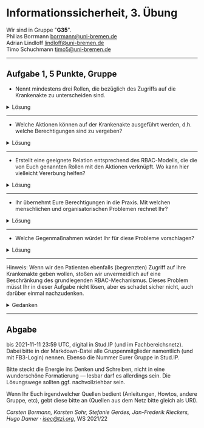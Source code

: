 Informationssicherheit, 3. Übung
================================
Wir sind in Gruppe "**G35**". <br />
Philias Borrmann borrmann@uni-bremen.de <br />
Adrian Lindloff lindloff@uni-bremen.de <br />
Timo Schuchmann timo5@uni-bremen.de <br />

* * * * *

Aufgabe 1, 5 Punkte, Gruppe
-----------------------------------

- Nennt mindestens drei Rollen, die bezüglich des Zugriffs auf die
Krankenakte zu unterscheiden sind.


<details><summary>Lösung</summary>

- Ärzte 
- Medizinisches Personal 
- Verwaltungsmitarbeiter <br />
<br />

 - _Admin(alle Rechte: hätte zu viele Rechte und könnte ggf. Patienten löschen. Könnte auf Anfrage des Patienten seine Akte löschen)_ 

</details>

-------------

- Welche Aktionen können auf der Krankenakte ausgeführt werden,
d.h. welche Berechtigungen sind zu vergeben?

<details><summary>Lösung</summary>

Berechtigungen auf unterschiedlichen Ebenen (höhere Berechtigungen haben alle tieferen Berechtigungen):

- Medikamente zur Behandlung hinzufügen oder entfernen
- Diagnosen stellen oder ändern 
- Therapien verordnen (hinzufügen) <br />
<br />

- Patientendaten aufnehmen oder ändern (Name, Adresse, Geburtsdatum, Station, Zimmer, Krankenkasse, Blutgruppe)
- Bisherige Befunde und Therapien bearbeiten oder hinzufügen
- Allergien und Unverträglichkeiten einsehen/ bearbeiten oder hinzufügen
- Zusätzliche Dokumentation und Verwaltungshistorie <br />
<br />

- Patientendaten aufnehmen oder ändern (Name, Adresse, Geburtsdatum, Station, Zimmer, Krankenkasse)
- Bisherige Befunde und Therapien einsehen
- Medikamente zur Behandlung einsehen
- Abrechnungen erstellen (Sonderfall: nur für diese Rolle) <br />
<br />

- Patientendaten anzeigen (Eindeutige Kennung, Name, Geburtsdatum, Station, Zimmer) <br />

Ausnahmen: Die eindeutige Kennnummer wird einmalig erstellt (bspw. automatisch oder durch einen Admin) und danach nicht mehr verändert.

</details>

-------------


- Erstellt eine geeignete Relation entsprechend des RBAC-Modells,
die die von Euch genannten Rollen mit den Aktionen verknüpft. Wo
kann hier vielleicht Vererbung helfen?

<details><summary>Lösung</summary>

Rolle: lesen(l), schreiben(s) 

| Rollen/Rechte                                 | Ärzte  | Medizinisches Personal | Verwaltungsmitarbeiter |
| --------                                      | ------ | ------                 |------                  |
|eindeutige Kennung (id)                        | l      | l                      | l                      |
|Patientendaten (name, Krankenkasse, ...)       | l,s    | l,s                    | l(begrenzt)            |
|Allergien und Unverträglichkeiten              | l,s    | l,s                    | -                      |
|bisherige Befunde                              | l,s    | l,s                    | l                      |
|verordnete Therapien                           | l,s    | l                      | l                      |
|verschriebene Medikamente                      | l,s    | l                      | l                      |
|Diagnosen                                      | l,s    | l                      | l                      |
|Abrechnungen                                   | -      | -                      | l,s                    |
|Dokumentation                                  | l,s    | l,s                    | -                      |
|Verwaltungs -und Änderungshistorie             | l      | l                      | -                      |


_Eine Änderung der eindeutigen Kennung sei nicht möglich, um Fehler in der Datenbank zu vermeiden._

Da die Anzahl der Rechte mit jeder Rolle steigen und (bis auf Ausnahmen) keine weggnommen werden, können diese Rollen in der gelisteten Reihenfolge vererbt werden.

**Verwaltungsmitarbeiter:** 
Der Verwaltungsmitarbeiter hat nur lesenden Zugriff auf die Aktionen, die für die Abrechnungen wichtig sind. Wenn es möglich ist die Abrechnungen direkt am Terminal durchzuführen, dann steht diese Funktionalität nur den Verwaltungsmitarbeitern zu (geht aus der Aufgabenstellung nicht klar hervor).
Die Kennung und Patientendaten sind erforderlich um eine Rechnung an die Krankenkasse des Patienten zu stellen. Die verbundenen Kosten sind hierzu in der Therapie, Medikamenten und Diagnose zu finden. Nach unserer Meinung ist hierzu ein Zugriff auf Alergien und Befunde oder die Blutgruppe nicht erforderlich.


**Medizinisches Personal:**
Das medizinische Personal hat lesenden Zugriff auf alle Daten und kann zudem die Daten eines Patienten aufnehmen/aufschreiben. Zusätzlich können sie Vorgänge oder weitere wichtige Informationen dokumentieren und auf die automatisch generierte Verwaltungs -und Änderungshistorie zugreifen, um zusehen, wer für welche Änderungen verantwortlich ist und dort gegebenenfalls nachfragen zu können.

**Arzt:**
Der Arzt hat die selben Rechte, wie das medizinischen Personal und kann zusätzlich Therapien verodnen, Medikamente verschreiben und Diagnosen erstellen. 


</details>

-------------

- Ihr übernehmt Eure Berechtigungen in die Praxis. Mit welchen
menschlichen und organisatorischen Problemen rechnet Ihr?


<details><summary>Lösung</summary>

Es könnte zu Missverständnissen bei der Kommunikation zwischen Ärzten und medizinischem Personal kommen. Oder Mitarbeiter vom medizinischen Personal sind noch unsicher oder nicht vertraut mit dem System der digitalen Krankenakte und machen möglicherweise Fehler. Daneben stellt sich die Frage, welchen Zugriff der Verwaltungsmitarbeiter auf die Krankenakte hat. Was passiert wenn das System für die digitalen Krankenakten nicht funktioniert? Darf er die Krankenakten einsehen? Wie werden bisherige Befunde und Therapien eines anderen Arztes übernommen, der möglicherweise analoge Patientenakten hat? 

- Problem der Konfliktklassen: Inwiefern kann ein Arzt die Diagnose oder verschriebenen Medikamente eines Patienten beeinflussen,
  für welchen er gar nicht zuständig ist; ist bspw. die Diagnose nachvollziehbar und ausreichend dokumentiert --> können dort Fehler      entstehen, wenn ein anderer Arzt den Patienten behandelt. 

- An/abmelden von medizinischem Personal am Terminal, damit der Arzt eine Diagnose stellen kann, da nur ein Terminal im Zimmer vorhanden ist. (umständlich)

- 

</details>

-------------

- Welche Gegenmaßnahmen würdet Ihr für diese Probleme vorschlagen?

<details><summary>Lösung</summary>


Mögliche Gegenmaßnahmen wären z.B. das alle Mitarbeiter des medizinischen Personals und alle Ärzte eine Schulung erhalten, in der der Umgang mit der digitalen Krankenakte erklärt wird. Dadurch könnten mögliche Fehler bei der Verwaltung von Patientendaten vermieden werden. Damit der Verwaltungsmitarbeiter Abrechnungen erstellen kann wird es nötig sein, das dieser Zugriff auf die Krankenakten bekommt. Es ist aber ausreichend, das der Verwaltungsmitarbeiter nur lesenden Zugriff bekommt und Einträge in den Akten nicht verändern kann. Bisherige Befunde von anderen Ärzten sollten vom medizinischen Personal in die Krankenakte aufgenommen werden und zur Sicherheit einmal mit dem Patienten kommuniziert werden. 

</details>

------

Hinweis: Wenn wir den Patienten ebenfalls (begrenzten) Zugriff auf ihre
Krankenakte geben wollen, stoßen wir unvermeidlich auf eine Beschränkung des grundlegenden RBAC-Mechanismus.  Dieses Problem müsst Ihr in dieser Aufgabe nicht lösen, aber es schadet sicher nicht, auch darüber einmal nachzudenken.

<details><summary>Gedanken</summary>
 Seperation of Duty
</details>

* * * * *

Abgabe
------

bis 2021-11-11 23:59 UTC, digital in Stud.IP (und im
Fachbereichsnetz). Dabei bitte in der Markdown-Datei alle
Gruppenmitglieder namentlich (und mit FB3-Login) nennen. Ebenso die
Nummer Eurer Gruppe in Stud.IP.

Bitte steckt die Energie ins Denken und Schreiben, nicht in eine
wunderschöne Formatierung — lesbar darf es allerdings sein. Die
Lösungswege sollten ggf. nachvollziehbar sein.

Wenn Ihr Euch irgendwelcher Quellen bedient (Anleitungen, Howtos,
andere Gruppe, etc), gebt diese bitte an (Quellen aus dem Netz bitte
gleich als URI).

*Carsten Bormann, Karsten Sohr, Stefanie Gerdes, Jan-Frederik
Rieckers, Hugo Damer ·
<isec@tzi.org>*, WS 2021/22
